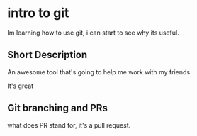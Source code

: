 # intro to git

Im learning how to use git, i can start to see why its useful.

## Short Description

An awesome tool that's going to help me work with my friends

It's great

## Git branching and PRs

what does PR stand for, it's a pull request.